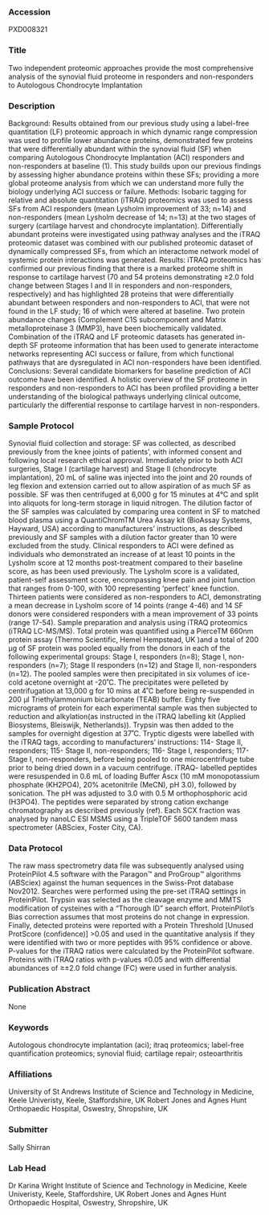 ### Accession
PXD008321

### Title
Two independent proteomic approaches provide the most comprehensive analysis of the synovial fluid proteome in responders and non-responders to Autologous Chondrocyte Implantation

### Description
Background: Results obtained from our previous study using a label-free quantitation (LF) proteomic approach in which dynamic range compression was used to profile lower abundance proteins, demonstrated few proteins that were differentially abundant within the synovial fluid (SF) when comparing Autologous Chondrocyte Implantation (ACI) responders and non-responders at baseline (1). This study builds upon our previous findings by assessing higher abundance proteins within these SFs; providing a more global proteome analysis from which we can understand more fully the biology underlying ACI success or failure. Methods: Isobaric tagging for relative and absolute quantitation (iTRAQ) proteomics was used to assess SFs from ACI responders (mean Lysholm improvement of 33; n=14) and non-responders (mean Lysholm decrease of 14; n=13) at the two stages of surgery (cartilage harvest and chondrocyte implantation). Differentially abundant proteins were investigated using pathway analyses and the iTRAQ proteomic dataset was combined with our published proteomic dataset of dynamically compressed SFs, from which an interactome network model of systemic protein interactions was generated.  Results: iTRAQ proteomics has confirmed our previous finding that there is a marked proteome shift in response to cartilage harvest (70 and 54 proteins demonstrating ≥2.0 fold change between Stages I and II in responders and non-responders, respectively) and has highlighted 28 proteins that were differentially abundant between responders and non-responders to ACI, that were not found in the LF study; 16 of which were altered at baseline. Two protein abundance changes (Complement C1S subcomponent and Matrix metalloproteinase 3 (MMP3), have been biochemically validated. Combination of the iTRAQ and LF proteomic datasets has generated in-depth SF proteome information that has been used to generate interactome networks representing ACI success or failure, from which functional pathways that are dysregulated in ACI non-responders have been identified.  Conclusions: Several candidate biomarkers for baseline prediction of ACI outcome have been identified. A holistic overview of the SF proteome in responders and non-responders to ACI has been profiled providing a better understanding of the biological pathways underlying clinical outcome, particularly the differential response to cartilage harvest in non-responders.

### Sample Protocol
Synovial fluid collection and storage: SF was collected, as described previously from the knee joints of patients’, with informed consent and following local research ethical approval. Immediately prior to both ACI surgeries, Stage I (cartilage harvest) and Stage II (chondrocyte implantation), 20 mL of saline was injected into the joint and 20 rounds of leg flexion and extension carried out to allow aspiration of as much SF as possible. SF was then centrifuged at 6,000 g for 15 minutes at 4°C and split into aliquots for long-term storage in liquid nitrogen. The dilution factor of the SF samples was calculated by comparing urea content in SF to matched blood plasma using a QuantiChromTM Urea Assay kit (BioAssay Systems, Hayward, USA) according to manufacturers’ instructions, as described previously and SF samples with a dilution factor greater than 10 were excluded from the study. Clinical responders to ACI were defined as individuals who demonstrated an increase of at least 10 points in the Lysholm score at 12 months post-treatment compared to their baseline score, as has been used previously. The Lysholm score is a validated, patient-self assessment score, encompassing knee pain and joint function that ranges from 0-100, with 100 representing ‘perfect’ knee function. Thirteen patients were considered as non-responders to ACI, demonstrating a mean decrease in Lysholm score of 14 points (range 4-46) and 14 SF donors were considered responders with a mean improvement of 33 points (range 17-54). Sample preparation and analysis using iTRAQ proteomics (iTRAQ LC-MS/MS). Total protein was quantified using a PierceTM 660nm protein assay (Thermo Scientific, Hemel Hempstead, UK )and a total of 200 µg of SF protein was pooled equally from the donors in each of the following experimental groups: Stage I, responders (n=8); Stage I, non-responders (n=7); Stage II responders (n=12) and Stage II, non-responders (n=12). The pooled samples were then precipitated in six volumes of ice-cold acetone overnight at -20˚C. The precipitates were pelleted by centrifugation at 13,000 g for 10 mins at 4˚C before being re-suspended in 200 µl Triethylammonium bicarbonate (TEAB) buffer. Eighty five micrograms of protein for each experimental sample was then subjected to reduction and  alkylation(as instructed in the iTRAQ labelling kit (Applied Biosystems, Bleiswijk, Netherlands)). Trypsin was then added to the samples for overnight digestion at 37˚C. Tryptic digests were labelled with the iTRAQ tags, according to manufacturers’ instructions: 114- Stage II, responders; 115- Stage II, non-responders; 116- Stage I, responders; 117- Stage I, non-responders, before being pooled to one microcentrifuge tube prior to being dried down in a vacuum centrifuge. iTRAQ- labelled peptides were resuspended in 0.6 mL of loading Buffer Ascx (10 mM monopotassium phosphate (KH2PO4), 20% acetonitrile (MeCN), pH 3.0), followed by sonication. The pH was adjusted to 3.0 with 0.5 M orthophosphoric acid (H3PO4). The peptides were separated by strong cation exchange chromatography as described previously (ref). Each SCX fraction was analysed by nanoLC ESI MSMS using a TripleTOF 5600 tandem mass spectrometer (ABSciex, Foster City, CA).

### Data Protocol
The raw mass spectrometry data file was subsequently analysed using ProteinPilot 4.5 software with the Paragon™ and ProGroup™ algorithms (ABSciex) against the human sequences in the Swiss-Prot database Nov2012. Searches were performed using the pre-set iTRAQ settings in ProteinPilot. Trypsin was selected as the cleavage enzyme and MMTS modification of cysteines with a “Thorough ID” search effort. ProteinPilot’s Bias correction assumes that most proteins do not change in expression. Finally, detected proteins were reported with a Protein Threshold [Unused ProtScore (confidence)] >0.05 and used in the quantitative analysis if they were identified with two or more peptides with 95% confidence or above. P-values for the iTRAQ ratios were calculated by the ProteinPilot software. Proteins with iTRAQ ratios with p-values ≤0.05 and with differential abundances of ≥±2.0 fold change (FC) were used in further analysis.

### Publication Abstract
None

### Keywords
Autologous chondrocyte implantation (aci); itraq proteomics; label-free quantification proteomics; synovial fluid; cartilage repair; osteoarthritis

### Affiliations
University of St Andrews
Institute of Science and Technology in Medicine, Keele Univeristy, Keele, Staffordshire, UK Robert Jones and Agnes Hunt Orthopaedic Hospital, Oswestry, Shropshire, UK

### Submitter
Sally Shirran

### Lab Head
Dr Karina Wright
Institute of Science and Technology in Medicine, Keele Univeristy, Keele, Staffordshire, UK Robert Jones and Agnes Hunt Orthopaedic Hospital, Oswestry, Shropshire, UK



